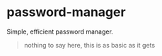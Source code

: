 # password-manager
Simple, efficient password manager.

> nothing to say here, this is as basic as it gets
